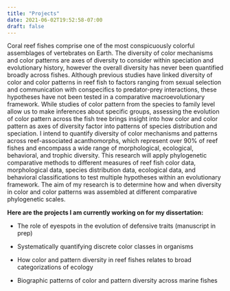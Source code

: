 ```yaml
---
title: "Projects"
date: 2021-06-02T19:52:58-07:00
draft: false
---
```


Coral reef fishes comprise one of the most conspicuously colorful assemblages of vertebrates on Earth. The diversity of color mechanisms and color patterns are axes of diversity to consider within speciation and evolutionary history, however the overall diversity has never been quantified broadly across fishes. Although previous studies have linked diversity of color and color patterns in reef fish to factors ranging from sexual selection and communication with conspecifics to predator-prey interactions, these hypotheses have not been tested in a comparative macroevolutionary framework. While studies of color pattern from the species to family level allow us to make inferences about specific groups, assessing the evolution of color pattern across the fish tree brings insight into how color and color pattern as axes of diversity factor into patterns of species distribution and speciation. I intend to quantify diversity of color mechanisms and patterns across reef-associated acanthomorphs, which represent over 90% of reef fishes and encompass a wide range of morphological, ecological, behavioral, and trophic diversity. This research will apply phylogenetic comparative methods to different measures of reef fish color data, morphological data, species distribution data, ecological data, and behavioral classifications to test multiple hypotheses within an evolutionary framework. The aim of my research is to determine how and when diversity in color and color patterns was assembled at different comparative phylogenetic scales.

**Here are the projects I am currently working on for my dissertation:**

* The role of eyespots in the evolution of defensive traits (manuscript in prep)

* Systematically quantifying discrete color classes in organisms

* How color and pattern diversity in reef fishes relates to broad categorizations of ecology

* Biographic patterns of color and pattern diversity across marine fishes
